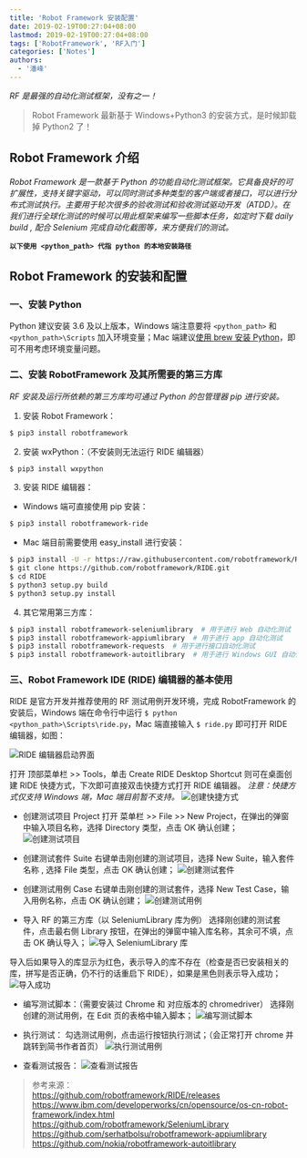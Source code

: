 ```yaml
---
title: 'Robot Framework 安装配置'
date: 2019-02-19T00:27:04+08:00
lastmod: 2019-02-19T00:27:04+08:00
tags: ['RobotFramework', 'RF入门']
categories: ['Notes']
authors:
  - '潘峰'
---
```


_RF 是最强的自动化测试框架，没有之一！_

> Robot Framework 最新基于 Windows+Python3 的安装方式，是时候卸载掉 Python2 了！

## Robot Framework 介绍

_Robot Framework 是一款基于 Python 的功能自动化测试框架。它具备良好的可扩展性，支持关键字驱动，可以同时测试多种类型的客户端或者接口，可以进行分布式测试执行。主要用于轮次很多的验收测试和验收测试驱动开发（ATDD）。在我们进行全球化测试的时候可以用此框架来编写一些脚本任务，如定时下载 daily build , 配合 Selenium 完成自动化截图等，来方便我们的测试。_

**`以下使用 <python_path> 代指 python 的本地安装路径`**

## Robot Framework 的安装和配置

### 一、安装 Python

Python 建议安装 3.6 及以上版本，Windows 端注意要将 `<python_path>` 和 `<python_path>\Scripts` 加入环境变量；Mac 端建议[使用 brew 安装 Python](https://www.baidu.com/s?ie=utf-8&f=8&rsv_bp=1&tn=baidu&wd=%E4%BD%BF%E7%94%A8%20brew%20%E5%AE%89%E8%A3%85%20Python&oq=brew%25E5%25AE%2589%25E8%25A3%2585python&rsv_pq=8d4db15d00059a50&rsv_t=5c05WE34UHzDid5UVd7%2BBJWL%2FYI9X%2FimL17iCKjjZmNoOutHI%2FNSt0CiT7M&rqlang=cn&rsv_enter=1&inputT=785&rsv_sug3=44&rsv_sug1=27&rsv_sug7=100&rsv_sug2=0&rsv_sug4=1445)，即可不用考虑环境变量问题。

### 二、安装 RobotFramework 及其所需要的第三方库

_RF 安装及运行所依赖的第三方库均可通过 Python 的包管理器 pip 进行安装。_

1. 安装 Robot Framework：

```bash
$ pip3 install robotframework
```

2. 安装 wxPython：（不安装则无法运行 RIDE 编辑器）

```bash
$ pip3 install wxpython
```

3. 安装 RIDE 编辑器：

- Windows 端可直接使用 pip 安装：

```bash
$ pip3 install robotframework-ride
```

- Mac 端目前需要使用 easy_install 进行安装：

```bash
$ pip3 install -U -r https://raw.githubusercontent.com/robotframework/RIDE/master/requirements.txt
$ git clone https://github.com/robotframework/RIDE.git
$ cd RIDE
$ python3 setup.py build
$ python3 setup.py install
```

4. 其它常用第三方库：

```bash
$ pip3 install robotframework-seleniumlibrary  # 用于进行 Web 自动化测试
$ pip3 install robotframework-appiumlibrary  # 用于进行 app 自动化测试
$ pip3 install robotframework-requests  # 用于进行接口自动化测试
$ pip3 install robotframework-autoitlibrary  # 用于进行 Windows GUI 自动化测试（专用于 Windows 系统，安装时需要管理员权限）
```

### 三、Robot Framework IDE (RIDE) 编辑器的基本使用

RIDE 是官方开发并推荐使用的 RF 测试用例开发环境，完成 RobotFramework 的安装后，Windows 端在命令行中运行 `$ python <python_path>\Scripts\ride.py`，Mac 端直接输入 `$ ride.py` 即可打开 RIDE 编辑器，如图：

![RIDE 编辑器启动界面](http://ww1.sinaimg.cn/large/ed19fa55gy1gfno1dzv97j20u60jagnc.jpg)

打开 顶部菜单栏 >> Tools，单击 Create RIDE Desktop Shortcut 则可在桌面创建 RIDE 快捷方式，下次即可直接双击快捷方式打开 RIDE 编辑器。
_注意：快捷方式仅支持 Windows 端，Mac 端目前暂不支持。_
![创建快捷方式](http://ww1.sinaimg.cn/large/ed19fa55gy1gfno1yzs1uj20f00ak75m.jpg)

- 创建测试项目 Project
  打开 菜单栏 >> File >> New Project，在弹出的弹窗中输入项目名称，选择 Directory 类型，点击 OK 确认创建；
  ![创建测试项目](http://ww1.sinaimg.cn/large/ed19fa55gy1gfno2daycfj20sb0723zd.jpg)

- 创建测试套件 Suite
  右键单击刚创建的测试项目，选择 New Suite，输入套件名称 , 选择 File 类型，点击 OK 确认创建；
  ![创建测试套件](http://ww1.sinaimg.cn/large/ed19fa55gy1gfno40ruxmj20sc078aaw.jpg)

- 创建测试用例 Case
  右键单击刚创建的测试套件，选择 New Test Case，输入用例名称，点击 OK 确认创建；
  ![创建测试用例](http://ww1.sinaimg.cn/large/ed19fa55gy1gfno4ewzyej20sc05s74s.jpg)

- 导入 RF 的第三方库（以 SeleniumLibrary 库为例）
  选择刚创建的测试套件，点击最右侧 Library 按钮，在弹出的弹窗中输入库名称，其余可不填，点击 OK 确认导入；
  ![导入 SeleniumLibrary 库](http://ww1.sinaimg.cn/large/ed19fa55gy1gfno4unrfpj20tv0c7gmy.jpg)

导入后如果导入的库显示为红色，表示导入的库不存在（检查是否已安装相关的库，拼写是否正确，仍不行的话重启下 RIDE），如果是黑色则表示导入成功；
![导入成功](http://ww1.sinaimg.cn/large/ed19fa55gy1gfno5flnboj20dy05jq2y.jpg)

- 编写测试脚本：（需要安装过 Chrome 和 对应版本的 chromedriver）
  选择刚创建的测试用例，在 Edit 页的表格中输入脚本；
  ![编写测试脚本](http://ww1.sinaimg.cn/large/ed19fa55gy1gfno665fd3j20qi06u0t5.jpg)

- 执行测试：
  勾选测试用例，点击运行按钮执行测试；（会正常打开 chrome 并跳转到简书作者首页）
  ![执行测试用例](http://ww1.sinaimg.cn/large/ed19fa55gy1gfno6xdbpfj20qo06sdgb.jpg)

- 查看测试报告：
  ![查看测试报告](http://ww1.sinaimg.cn/large/ed19fa55gy1gfno7ymgzjj20pt0h0taa.jpg)

> 参考来源：  
> https://github.com/robotframework/RIDE/releases  
> https://www.ibm.com/developerworks/cn/opensource/os-cn-robot-framework/index.html  
> https://github.com/robotframework/SeleniumLibrary  
> https://github.com/serhatbolsu/robotframework-appiumlibrary  
> https://github.com/nokia/robotframework-autoitlibrary
